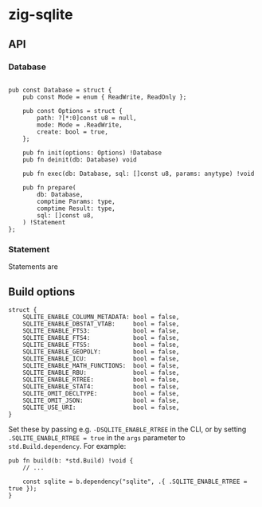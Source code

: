# zig-sqlite

## API

### Database

```zig

pub const Database = struct {
    pub const Mode = enum { ReadWrite, ReadOnly };

    pub const Options = struct {
        path: ?[*:0]const u8 = null,
        mode: Mode = .ReadWrite,
        create: bool = true,
    };

    pub fn init(options: Options) !Database
    pub fn deinit(db: Database) void

    pub fn exec(db: Database, sql: []const u8, params: anytype) !void

    pub fn prepare(
        db: Database,
        comptime Params: type,
        comptime Result: type,
        sql: []const u8,
    ) !Statement
};
```

### Statement

Statements are

## Build options

```zig
struct {
    SQLITE_ENABLE_COLUMN_METADATA: bool = false,
    SQLITE_ENABLE_DBSTAT_VTAB:     bool = false,
    SQLITE_ENABLE_FTS3:            bool = false,
    SQLITE_ENABLE_FTS4:            bool = false,
    SQLITE_ENABLE_FTS5:            bool = false,
    SQLITE_ENABLE_GEOPOLY:         bool = false,
    SQLITE_ENABLE_ICU:             bool = false,
    SQLITE_ENABLE_MATH_FUNCTIONS:  bool = false,
    SQLITE_ENABLE_RBU:             bool = false,
    SQLITE_ENABLE_RTREE:           bool = false,
    SQLITE_ENABLE_STAT4:           bool = false,
    SQLITE_OMIT_DECLTYPE:          bool = false,
    SQLITE_OMIT_JSON:              bool = false,
    SQLITE_USE_URI:                bool = false,
}
```

Set these by passing e.g. `-DSQLITE_ENABLE_RTREE` in the CLI, or by setting `.SQLITE_ENABLE_RTREE = true` in the `args` parameter to `std.Build.dependency`. For example:

```zig
pub fn build(b: *std.Build) !void {
    // ...

    const sqlite = b.dependency("sqlite", .{ .SQLITE_ENABLE_RTREE = true });
}
```
